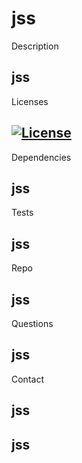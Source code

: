 # jss

  Description
  ## jss
  
  Licenses
  ## [![License](https://img.shields.io/badge/License-Apache_2.0-blue.svg)](https://opensource.org/licenses/Apache-2.0)
  
  Dependencies
  ## jss
  
  Tests
  ## jss
  
  Repo
  ## jss
  
  Questions
  ## jss
  
  Contact
  ## jss
  ## jss
